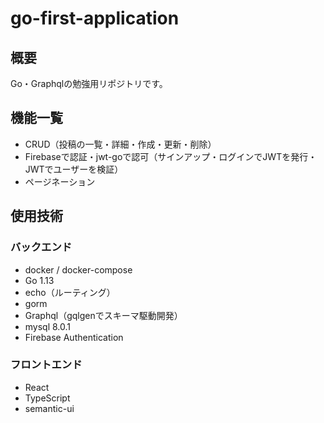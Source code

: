 # go-first-application

## 概要
Go・Graphqlの勉強用リポジトリです。

## 機能一覧
- CRUD（投稿の一覧・詳細・作成・更新・削除）
- Firebaseで認証・jwt-goで認可（サインアップ・ログインでJWTを発行・JWTでユーザーを検証）
- ページネーション

## 使用技術
### バックエンド
- docker / docker-compose
- Go 1.13
- echo（ルーティング）
- gorm
- Graphql（gqlgenでスキーマ駆動開発）
- mysql 8.0.1
- Firebase Authentication
### フロントエンド
- React
- TypeScript
- semantic-ui
